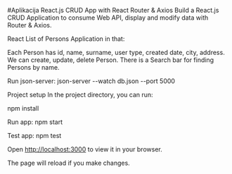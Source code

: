 #Aplikacija
React.js CRUD App with React Router & Axios
Build a React.js CRUD Application to consume Web API, display and modify data with Router & Axios.

React List of Persons Application in that:

Each Person has id, name,	surname,	user type,	created date,	city,	address.
We can create, update, delete Person.
There is a Search bar for finding Persons by name.

Run json-server: json-server --watch db.json --port 5000

Project setup
In the project directory, you can run:

npm install

Run app: npm start

Test app: npm test


Open [http://localhost:3000](http://localhost:3000) to view it in your browser.

The page will reload if you make changes.



